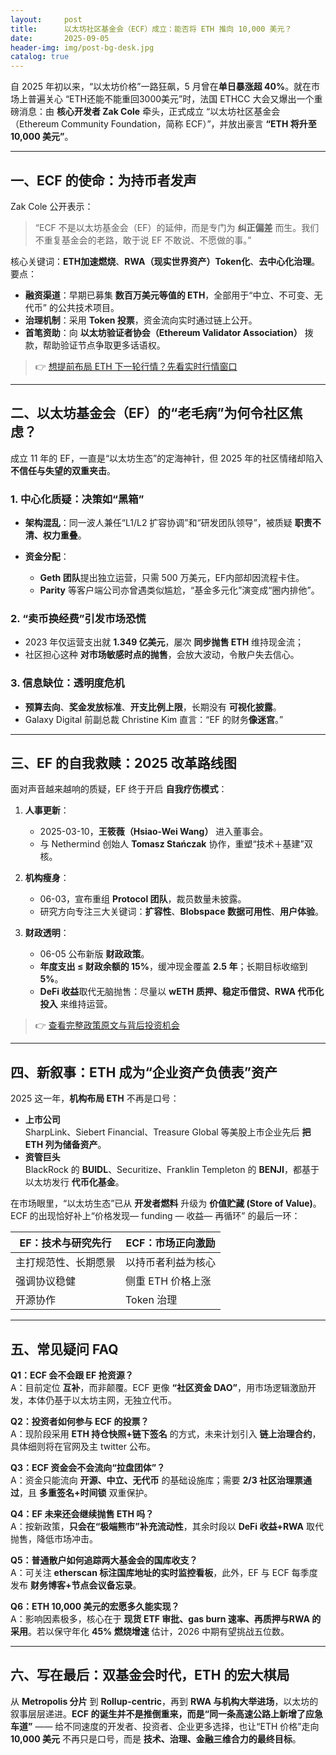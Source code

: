 ```yaml
---
layout:     post
title:      以太坊社区基金会（ECF）成立：能否将 ETH 推向 10,000 美元？
date:       2025-09-05
header-img: img/post-bg-desk.jpg
catalog: true
---
```


自 2025 年初以来，“以太坊价格”一路狂飙，5 月曾在**单日暴涨超 40%**。就在市场上普遍关心 “ETH还能不能重回3000美元”时，法国 ETHCC 大会又爆出一个重磅消息：由 **核心开发者 Zak Cole** 牵头，正式成立 “以太坊社区基金会（Ethereum Community Foundation，简称 ECF）”，并放出豪言 **“ETH 将升至 10,000 美元”**。

***

## 一、ECF 的使命：为持币者发声

Zak Cole 公开表示：  
> “ECF 不是以太坊基金会（EF）的延伸，而是专门为 **纠正偏差** 而生。我们不重复基金会的老路，敢于说 EF 不敢说、不愿做的事。”  

核心关键词：**ETH加速燃烧**、**RWA（现实世界资产）Token化**、**去中心化治理**。  
要点：

- **融资渠道**：早期已募集 **数百万美元等值的 ETH**，全部用于“中立、不可变、无代币” 的公共技术项目。  
- **治理机制**：采用 **Token 投票**，资金流向实时通过链上公开。  
- **首笔资助**：向 **以太坊验证者协会（Ethereum Validator Association）** 拨款，帮助验证节点争取更多话语权。  

> 👉 [想提前布局 ETH 下一轮行情？先看实时行情窗口](https://okxdog.com/)

***

## 二、以太坊基金会（EF）的“老毛病”为何令社区焦虑？

成立 11 年的 EF，一直是“以太坊生态”的定海神针，但 2025 年的社区情绪却陷入 **不信任与失望的双重夹击**。  

### 1. 中心化质疑：决策如“黑箱”
- **架构混乱**：同一波人兼任“L1/L2 扩容协调”和“研发团队领导”，被质疑 **职责不清、权力重叠**。  
- **资金分配**：  

  - **Geth 团队**提出独立运营，只需 500 万美元，EF内部却因流程卡住。  
  - **Parity** 等客户端公司亦曾遇类似尴尬，“基金多元化”演变成“圈内排他”。  

### 2. “卖币换经费”引发市场恐慌
- 2023 年仅运营支出就 **1.349 亿美元**，屡次 **同步抛售 ETH** 维持现金流；  
- 社区担心这种 **对市场敏感时点的抛售**，会放大波动，令散户失去信心。  

### 3. 信息缺位：透明度危机
- **预算去向**、**奖金发放标准**、**开支比例上限**，长期没有 **可视化披露**。  
- Galaxy Digital 前副总裁 Christine Kim 直言：“EF 的财务**像迷宫**。”  

***

## 三、EF 的自我救赎：2025 改革路线图

面对声音越来越响的质疑，EF 终于开启 **自我疗伤模式**：  

1. **人事更新**：  
   - 2025-03-10，**王筱薇（Hsiao-Wei Wang）** 进入董事会。  
   - 与 Nethermind 创始人 **Tomasz Stańczak** 协作，重塑“技术＋基建”双核。  

2. **机构瘦身**：  
   - 06-03，宣布重组 **Protocol 团队**，裁员数量未披露。  
   - 研究方向专注三大关键词：**扩容性**、**Blobspace 数据可用性**、**用户体验**。  

3. **财政透明**：  
   - 06-05 公布新版 **财政政策**。  
   - **年度支出 ≤ 财政余额的 15%**，缓冲现金覆盖 **2.5 年**；长期目标收缩到 **5%**。  
   - **DeFi 收益**取代无脑抛售：尽量以 **wETH 质押、稳定币借贷、RWA 代币化投入** 来维持运营。  

> 👉 [查看完整政策原文与背后投资机会](https://okxdog.com/)

***

## 四、新叙事：ETH 成为“企业资产负债表”资产

2025 这一年，**机构布局 ETH** 不再是口号：  

- **上市公司**  
  SharpLink、Siebert Financial、Treasure Global 等美股上市企业先后 **把 ETH 列为储备资产**。  
- **资管巨头**  
  BlackRock 的 **BUIDL**、Securitize、Franklin Templeton 的 **BENJI**，都基于以太坊发行 **代币化基金**。  

在市场眼里，“以太坊生态”已从 **开发者燃料** 升级为 **价值贮藏 (Store of Value)**。  
ECF 的出现恰好补上“价格发现— funding — 收益— 再循环” 的最后一环：  

| EF：技术与研究先行 | ECF：市场正向激励 |  
| --- | --- |  
| 主打规范性、长期愿景 | 以持币者利益为核心 |  
| 强调协议稳健 | 侧重 ETH 价格上涨 |  
| 开源协作 | Token 治理 |  

---

## 五、常见疑问 FAQ

**Q1：ECF 会不会跟 EF 抢资源？**  
A：目前定位 **互补**，而非颠覆。ECF 更像 **“社区资金 DAO”**，用市场逻辑激励开发，本体仍基于以太坊主网，无独立代币。  

**Q2：投资者如何参与 ECF 的投票？**  
A：现阶段采用 **ETH 持仓快照+链下签名** 的方式，未来计划引入 **链上治理合约**，具体细则将在官网及主 twitter 公布。  

**Q3：ECF 资金会不会流向“拉盘团体”？**  
A：资金只能流向 **开源、中立、无代币** 的基础设施库；需要 **2/3 社区治理票通过**，且 **多重签名+时间锁** 双重保护。  

**Q4：EF 未来还会继续抛售 ETH 吗？**  
A：按新政策，**只会在“极端熊市”补充流动性**，其余时段以 **DeFi 收益+RWA** 取代抛售，降低市场冲击。  

**Q5：普通散户如何追踪两大基金会的国库收支？**  
A：可关注 **etherscan 标注国库地址的实时监控看板**，此外，EF 与 ECF 每季度发布 **财务博客+节点会议备忘录**。  

**Q6：ETH 10,000 美元的宏愿多久能实现？**  
A：影响因素极多，核心在于 **现货 ETF 审批、gas burn 速率、再质押与RWA 的采用**。若以保守年化 **45% 燃烧增速** 估计，2026 中期有望挑战五位数。

---

## 六、写在最后：双基金会时代，ETH 的宏大棋局

从 **Metropolis 分片** 到 **Rollup-centric**，再到 **RWA 与机构大举进场**，以太坊的叙事层层递进。**ECF 的诞生并不是推倒重来，而是“同一条高速公路上新增了应急车道”** —— 给不同速度的开发者、投资者、企业更多选择，也让“ETH 价格”走向 **10,000 美元** 不再只是口号，而是 **技术、治理、金融三维合力的最终目标**。